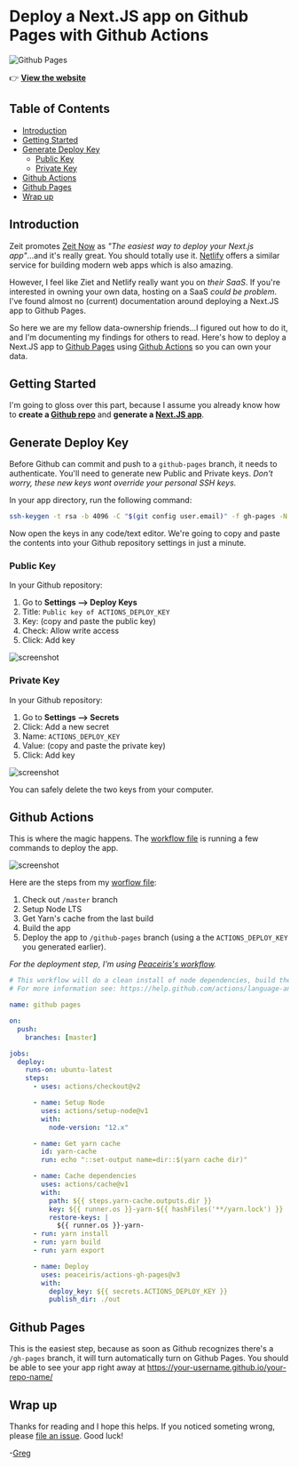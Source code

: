 <h1>Deploy a Next.JS app on Github Pages with Github Actions</h1>

![Github Pages](https://github.com/gregrickaby/nextjs-github-pages/workflows/github%20pages/badge.svg)

👉 **[View the website](https://gregrickaby.github.io/nextjs-github-pages/)**

## Table of Contents

- [Introduction](#introduction)
- [Getting Started](#getting-started)
- [Generate Deploy Key](#generate-deploy-key)
  - [Public Key](#public-key)
  - [Private Key](#private-key)
- [Github Actions](#github-actions)
- [Github Pages](#github-pages)
- [Wrap up](#wrap-up)

## Introduction

Zeit promotes [Zeit Now](https://zeit.co/) as _"The easiest way to deploy your Next.js app"_...and it's really great. You should totally use it. [Netlify](https://www.netlify.com/) offers a similar service for building modern web apps which is also amazing.

However, I feel like Ziet and Netlify really want you on _their SaaS_. If you're interested in owning your own data, hosting on a SaaS _could be problem_. I've found almost no (current) documentation around deploying a Next.JS app to Github Pages.

So here we are my fellow data-ownership friends...I figured out how to do it, and I'm documenting my findings for others to read. Here's how to deploy a Next.JS app to [Github Pages](https://pages.github.com/) using [Github Actions](https://github.com/features/actions) so you can own your data.

## Getting Started

I'm going to gloss over this part, because I assume you already know how to **create a [Github repo](https://help.github.com/en/github/getting-started-with-github/create-a-repo)** and **generate a [Next.JS app](https://nextjs.org/docs/getting-started#setup)**.

## Generate Deploy Key

Before Github can commit and push to a `github-pages` branch, it needs to authenticate. You'll need to generate new Public and Private keys. _Don't worry, these new keys wont override your personal SSH keys._

In your app directory, run the following command:

```bash
ssh-keygen -t rsa -b 4096 -C "$(git config user.email)" -f gh-pages -N ""
```

Now open the keys in any code/text editor. We're going to copy and paste the contents into your Github repository settings in just a minute.

### Public Key

In your Github repository:

1. Go to **Settings --> Deploy Keys**
2. Title: `Public key of ACTIONS_DEPLOY_KEY`
3. Key: (copy and paste the public key)
4. Check: Allow write access
5. Click: Add key

![screenshot](https://dl.dropbox.com/s/f07paydl30xgz3i/Screenshot%202020-03-21%2010.00.52.png?dl=0)

### Private Key

In your Github repository:

1. Go to **Settings --> Secrets**
2. Click: Add a new secret
3. Name: `ACTIONS_DEPLOY_KEY`
4. Value: (copy and paste the private key)
5. Click: Add key

![screenshot](https://dl.dropbox.com/s/i64avq115i4qugi/Screenshot%202020-03-21%2010.02.25.png?dl=0)

You can safely delete the two keys from your computer.

## Github Actions

This is where the magic happens. The [workflow file](https://github.com/gregrickaby/nextjs-github-pages/blob/master/.github/workflows/nodejs.yml) is running a few commands to deploy the app.

![screenshot](https://dl.dropbox.com/s/59p760lil6obvlr/Screenshot%202020-03-21%2010.17.34.png?dl=0)

Here are the steps from my [worflow file](https://github.com/gregrickaby/nextjs-github-pages/blob/master/.github/workflows/nodejs.yml):

1. Check out `/master` branch
2. Setup Node LTS
3. Get Yarn's cache from the last build
4. Build the app
5. Deploy the app to `/github-pages` branch (using a the `ACTIONS_DEPLOY_KEY` you generated earlier).

_For the deployment step, I'm using [Peaceiris's workflow](https://github.com/peaceiris/actions-gh-pages)._

```yml
# This workflow will do a clean install of node dependencies, build the source code and run tests across different versions of node
# For more information see: https://help.github.com/actions/language-and-framework-guides/using-nodejs-with-github-actions

name: github pages

on:
  push:
    branches: [master]

jobs:
  deploy:
    runs-on: ubuntu-latest
    steps:
      - uses: actions/checkout@v2

      - name: Setup Node
        uses: actions/setup-node@v1
        with:
          node-version: "12.x"

      - name: Get yarn cache
        id: yarn-cache
        run: echo "::set-output name=dir::$(yarn cache dir)"

      - name: Cache dependencies
        uses: actions/cache@v1
        with:
          path: ${{ steps.yarn-cache.outputs.dir }}
          key: ${{ runner.os }}-yarn-${{ hashFiles('**/yarn.lock') }}
          restore-keys: |
            ${{ runner.os }}-yarn-
      - run: yarn install
      - run: yarn build
      - run: yarn export

      - name: Deploy
        uses: peaceiris/actions-gh-pages@v3
        with:
          deploy_key: ${{ secrets.ACTIONS_DEPLOY_KEY }}
          publish_dir: ./out
```

## Github Pages

This is the easiest step, because as soon as Github recognizes there's a `/gh-pages` branch, it will turn automatically turn on Github Pages. You should be able to see your app right away at https://your-username.github.io/your-repo-name/

## Wrap up

Thanks for reading and I hope this helps. If you noticed someting wrong, please [file an issue](https://github.com/gregrickaby/nextjs-github-pages/issues). Good luck!

-[Greg](https://twitter.com/GregRickaby)
